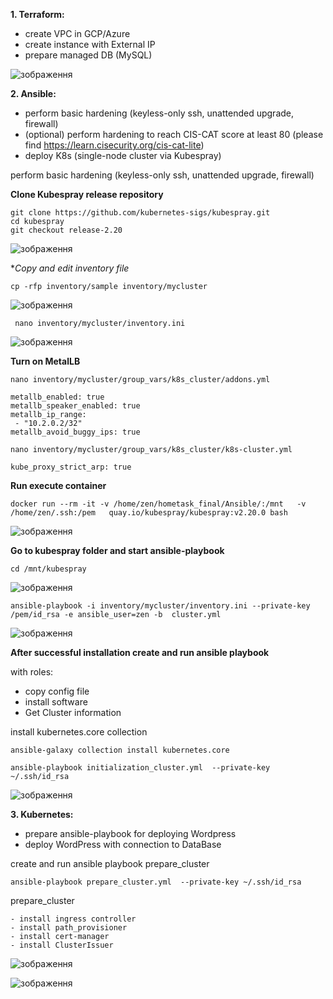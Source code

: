 
**1. Terraform:**

  - create VPC in GCP/Azure	
  - create instance with External IP	
  - prepare managed DB (MySQL)	



![зображення](https://user-images.githubusercontent.com/97990456/219986199-347a8b3e-4358-486f-a3fe-23dce3272165.png)


**2. Ansible:**	

  - perform basic hardening (keyless-only ssh, unattended upgrade, firewall)
  - (optional) perform hardening to reach CIS-CAT score at least 80 (please find https://learn.cisecurity.org/cis-cat-lite)
  - deploy K8s (single-node cluster via Kubespray)



 perform basic hardening (keyless-only ssh, unattended upgrade, firewall)





 **Clone Kubespray release repository**
 
 ```
git clone https://github.com/kubernetes-sigs/kubespray.git
cd kubespray
git checkout release-2.20
 ```
 
 ![зображення](https://user-images.githubusercontent.com/97990456/219468352-b3c68fed-73ed-474e-be4b-6d1b2c055ec8.png)
 
 
 **Copy and edit inventory file*
 
 ```
 cp -rfp inventory/sample inventory/mycluster
 ```
 
 ![зображення](https://user-images.githubusercontent.com/97990456/219468801-1818c3cf-f508-44f3-8c8c-005a6ffd6abd.png)

```
 nano inventory/mycluster/inventory.ini
```


![зображення](https://user-images.githubusercontent.com/97990456/219469751-4afaadb4-b764-48cc-b97f-cebc26ad6466.png)


**Turn on MetalLB**

```
nano inventory/mycluster/group_vars/k8s_cluster/addons.yml
```

```
metallb_enabled: true
metallb_speaker_enabled: true
metallb_ip_range:
 - "10.2.0.2/32"
metallb_avoid_buggy_ips: true
```

```
nano inventory/mycluster/group_vars/k8s_cluster/k8s-cluster.yml
```

```
kube_proxy_strict_arp: true
```


**Run execute container**


```
docker run --rm -it -v /home/zen/hometask_final/Ansible/:/mnt   -v /home/zen/.ssh:/pem   quay.io/kubespray/kubespray:v2.20.0 bash
```

![зображення](https://user-images.githubusercontent.com/97990456/219472875-40353608-56a2-4b93-a014-c8e43085d81a.png)


**Go to kubespray folder and start ansible-playbook**

```
cd /mnt/kubespray
```

![зображення](https://user-images.githubusercontent.com/97990456/219473199-14032523-9489-43dc-8b38-5516d912a280.png)

```
ansible-playbook -i inventory/mycluster/inventory.ini --private-key /pem/id_rsa -e ansible_user=zen -b  cluster.yml
```

![зображення](https://user-images.githubusercontent.com/97990456/219480701-bfab8370-1f50-4468-a1c6-90a328a17638.png)


**After successful installation create  and  run ansible  playbook**

with roles:

 - copy config file
 - install software
 - Get Cluster information


install  kubernetes.core collection 

```
ansible-galaxy collection install kubernetes.core
```


```
ansible-playbook initialization_cluster.yml  --private-key ~/.ssh/id_rsa
```

![зображення](https://user-images.githubusercontent.com/97990456/219787115-2bb197af-3746-479a-a6dd-dd08e4818ddf.png)



**3. Kubernetes:**
  - prepare ansible-playbook for deploying Wordpress
  - deploy WordPress with connection to DataBase



create  and  run ansible  playbook prepare_cluster

```
ansible-playbook prepare_cluster.yml  --private-key ~/.ssh/id_rsa
```

   prepare_cluster
   
    - install ingress controller
    - install path_provisioner
    - install cert-manager
    - install ClusterIssuer


![зображення](https://user-images.githubusercontent.com/97990456/219986484-d2808cf5-30a9-4b98-b60d-9a32716ac11a.png)



![зображення](https://user-images.githubusercontent.com/97990456/220729164-e0762f41-491a-49e5-8192-74758dfddedd.png)

